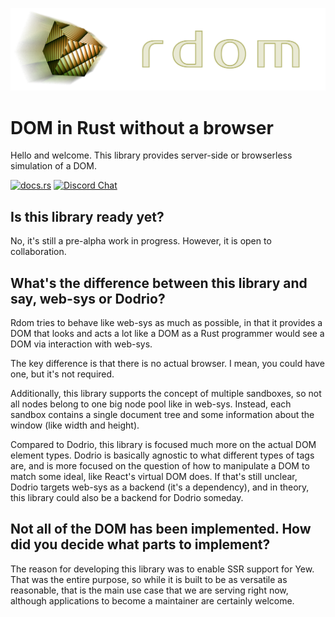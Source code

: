 ![rdom logo](rdom-logo.png)

DOM in Rust without a browser
===

Hello and welcome. This library provides server-side or browserless simulation of a DOM.

[<img alt="docs.rs" src="https://docs.rs/rdom/badge.svg" />](https://docs.rs/rdom/latest/rdom/)
[![Discord Chat](https://img.shields.io/discord/826351203637133373.svg)](https://discord.gg/a6AWa35Sj8)

Is this library ready yet?
----
No, it's still a pre-alpha work in progress. However, it is open to collaboration.

What's the difference between this library and say, web-sys or Dodrio?
-----
Rdom tries to behave like web-sys as much as possible, in that it provides a DOM
that looks and acts a lot like a DOM as a Rust programmer would see a DOM via interaction
with web-sys.

The key difference is that there is no actual browser. I mean, you could have one, but it's not
required.

Additionally, this library supports the concept of multiple sandboxes, so not all nodes belong
to one big node pool like in web-sys. Instead, each sandbox contains a single document tree and
some information about the window (like width and height).

Compared to Dodrio, this library is focused much more on the actual DOM element types. Dodrio
is basically agnostic to what different types of tags are, and is more focused on the question
of how to manipulate a DOM to match some ideal, like React's virtual DOM does. If that's still
unclear, Dodrio targets web-sys as a backend (it's a dependency), and in theory, this library
could also be a backend for Dodrio someday.

Not all of the DOM has been implemented. How did you decide what parts to implement?
----

The reason for developing this library was to enable SSR support for Yew. That was the entire
purpose, so while it is built to be as versatile as reasonable, that is the main use case that
we are serving right now, although applications to become a maintainer are certainly welcome.
